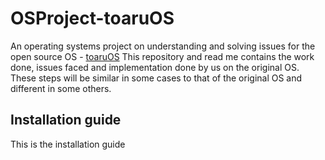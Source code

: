 # OSProject-toaruOS
An operating systems project on understanding and solving issues for the open source OS - [toaruOS](https://github.com/klange/toaruos)
This repository and read me contains the work done, issues faced and implementation done by us on the original OS. These steps will be similar in some cases to that of the original OS and different in some others.

## Installation guide
This is the installation guide
